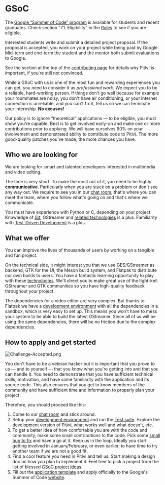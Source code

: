 # GSoC

The [Google “Summer of Code” program] is available for students and recent
graduates. Check section "7.1. Eligibility" in the [Rules] to see if you are
eligible.

Interested students write and submit a detailed project proposal. If the
proposal is accepted, you work on your project while being paid by Google.
Mid-term and end-term the student and the mentor both submit evaluations to
Google.

See the section at the top of the [contributing page] for details why
Pitivi is important, if you're still not convinced.

While a GSoC with us is one of the most fun and rewarding experiences you can
get, you need to consider it as *professional work*. We expect you to be a
reliable, hard-working person. If things don't go well because for example your
roommates are noisy, you don't have air conditioning, or your internet
connection is unreliable, and you can't fix it, tell us so we can terminate your
internship. **No excuses!**

Our policy is to ignore “theoretical” applications — to be eligible, you must
show you're capable. Best is to get involved early-on and make one or more
contributions prior to applying. We will base ourselves 90% on your involvement
and demonstrated ability to contribute code to Pitivi. The more good-quality
patches you’ve made, the more chances you have.

  [Google “Summer of Code” program]: https://summerofcode.withgoogle.com/
  [Rules]: https://summerofcode.withgoogle.com/rules/
  [contributing page]: http://www.pitivi.org/?go=contributing

## Who we are looking for

We are looking for smart and talented developers interested in
multimedia and video editing.

The time is very short. To make the most out of it, you need to be highly
**communicative**. Particularly when you are stuck on a problem or don't see any
way out. We require to see you in our [chat room], that's where you can meet the
team, where you follow what's going on and that's where we communicate.

You must have experience with Python or C, depending on your project.
Knowledge of [Git], GStreamer and [related technologies] is a plus.
Familiarity with [Test-Driven Development] is a plus.

  [chat room]: https://app.element.io/#/room/#pitivi:matrix.org
  [Git]: Git.md
  [related technologies]: Architecture.md
  [Test-Driven Development]: http://en.wikipedia.org/wiki/Test-driven_development

## What we offer

You can improve the lives of thousands of users by working on a tangible
and fun project.

On the technical side, it might interest you that we use GES/GStreamer
as backend, GTK for the UI, the Meson build system, and Flatpak to
distribute our own builds to users. You have a fantastic learning
opportunity to play with these [technologies]. We'll direct you to make
great use of the tight-knit GStreamer and GTK communities so you have
high-quality feedback throughout your project.

The dependencies for a video editor are very complex. But thanks to Flatpak we
have a [development environment] with all the dependencies in a sandbox, which
is very easy to set up. This means you won't have to mess your system to be able
to build the latest GStreamer. Since all of us will be using the same
dependencies, there will be no friction due to the complex dependencies.

  [development environment]: HACKING.md
  [technologies]: Architecture.md

## How to apply and get started

![](images/Challenge-Accepted.png "Challenge-Accepted.png")

You don't have to be a veteran hacker but it is important that you prove
to us — and to yourself — that you *know* what you're getting into and
that you can handle it. You need to demonstrate that you have sufficient
technical skills, motivation, and have some familiarity with the
application and its source code. This also ensures that you get to know
members of the community and have sufficient time and information to
properly plan your project.

Therefore, you should proceed like this:

1.  Come to our [chat room] and stick around.
2.  Setup your [development environment] and run the [Test suite].
    Explore the development version of Pitivi, what works well and what
    doesn't, etc.
3.  To get a better idea of how comfortable you are with the code and
    community, make some small contributions to the code. Pick some
    [small bug to fix] and have a go at it. Keep us in the loop.
    Ideally you start getting involved in January/February, or even
    earlier, to have time to try another team if we are not a good fit.
4.  Find a cool feature you need in Pitivi and tell us. Start making a
    design doc on how you plan to implement it. Feel free to pick
    a project from the list of blessed [GSoC project ideas].
5.  Fill out the [application template] and apply officially to the
    Google's Summer of Code [website].

  [chat room]: https://app.element.io/#/room/#pitivi:matrix.org
  [development environment]: HACKING.md
  [Test suite]: Testing.md
  [small bug to fix]: https://gitlab.gnome.org/GNOME/pitivi/issues?label_name%5B%5D=4.+Newcomers
  [GSoC project ideas]: GSoC_Ideas.md
  [application template]: GSoC_Application.md
  [website]: https://summerofcode.withgoogle.com/
